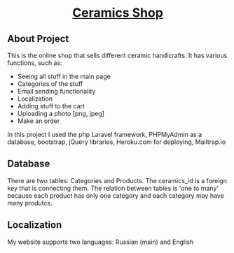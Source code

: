 <h1 align="center"><a href="https://ceramicspro.herokuapp.com/" target="_blank">Ceramics Shop</a></h1>

## About Project

This is the online shop that sells different ceramic handicrafts. It has various functions, such as:

- Seeing all stuff in the main page
- Categories of the stuff
- Email sending functionality
- Localization
- Adding stuff to the cart
- Uploading a photo [png, jpeg]
- Make an order

In this project I used the php Laravel framework, PHPMyAdmin as a database, bootstrap, jQuery libraries, Heroku.com for deploying, Mailtrap.io

## Database

There are two tables: Categories and Products. The ceramics_id is a foreign key that is connecting them. The relation between tables is 'one to many' because each product has only one category and each category may have many produtcs.

## Localization

My website supports two languages: Russian (main) and English
